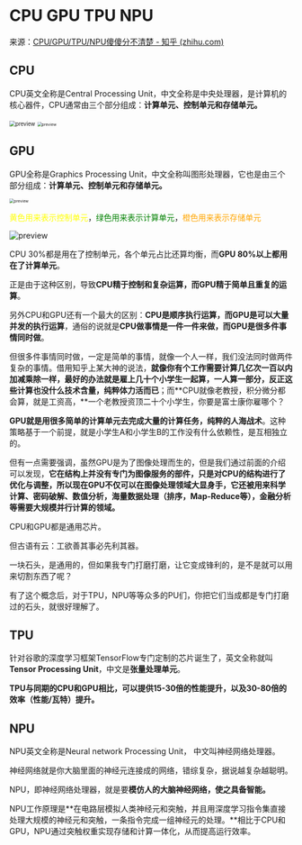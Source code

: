 # CPU GPU TPU NPU

来源：[CPU/GPU/TPU/NPU傻傻分不清楚 - 知乎 (zhihu.com)](https://zhuanlan.zhihu.com/p/101550272)

## CPU

CPU英文全称是Central Processing Unit，中文全称是中央处理器，是计算机的核心器件，CPU通常由三个部分组成：**计算单元、控制单元和存储单元。**

<img src="https://pic2.zhimg.com/v2-d65f155a80f7a1d6e6227d01c7f414a1_r.jpg" alt="preview" style="zoom: 67%;" />

<img src="https://i.loli.net/2021/08/25/MiC7gJOvsKFRN49.jpg" alt="preview" style="zoom:50%;" />

## GPU

GPU全称是Graphics Processing Unit，中文全称叫图形处理器，它也是由三个部分组成：**计算单元、控制单元和存储单元。**

<img src="https://i.loli.net/2021/08/25/db2DQwWXm7LveKg.jpg" alt="preview" style="zoom: 50%;" />

<font color="yellow">黄色用来表示控制单元</font>，<font color="green">绿色用来表示计算单元</font>，<font color="orange">橙色用来表示存储单元</font>

![preview](https://pic4.zhimg.com/v2-005d784787c6e72d75214c3cbe1ea303_r.jpg)

CPU 30%都是用在了控制单元，各个单元占比还算均衡，而**GPU 80%以上都用在了计算单元**。

正是由于这种区别，导致**CPU精于控制和复杂运算，而GPU精于简单且重复的运算**。

另外CPU和GPU还有一个最大的区别：**CPU是顺序执行运算，而GPU是可以大量并发的执行运算**，通俗的说就是**CPU做事情是一件一件来做，而GPU是很多件事情同时做**。

但很多件事情同时做，一定是简单的事情，就像一个人一样，我们没法同时做两件复杂的事情。借用知乎上某大神的说法，**就像你有个工作需要计算几亿次一百以内加减乘除一样，最好的办法就是雇上几十个小学生一起算，一人算一部分，反正这些计算也没什么技术含量，纯粹体力活而已**；而**CPU就像老教授，积分微分都会算，就是工资高，**一个老教授资顶二十个小学生，你要是富士康你雇哪个？

**GPU就是用很多简单的计算单元去完成大量的计算任务，纯粹的人海战术**。这种策略基于一个前提，就是小学生A和小学生B的工作没有什么依赖性，是互相独立的。

但有一点需要强调，虽然GPU是为了图像处理而生的，但是我们通过前面的介绍可以发现，**它在结构上并没有专门为图像服务的部件，只是对CPU的结构进行了优化与调整，所以现在GPU不仅可以在图像处理领域大显身手，它还被用来科学计算、密码破解、数值分析，海量数据处理（排序，Map-Reduce等），金融分析等需要大规模并行计算的领域。**

CPU和GPU都是通用芯片。

但古语有云：工欲善其事必先利其器。

一块石头，是通用的，但如果我专门打磨打磨，让它变成锋利的，是不是就可以用来切割东西了呢？

有了这个概念后，对于TPU，NPU等等众多的PU们，你把它们当成都是专门打磨过的石头，就很好理解了。

## TPU 

针对谷歌的深度学习框架TensorFlow专门定制的芯片诞生了，英文全称就叫**Tensor Processing Unit**，中文是**张量处理单元**。

**TPU与同期的CPU和GPU相比，可以提供15-30倍的性能提升，以及30-80倍的效率（性能/瓦特）提升。**

## **NPU**

NPU英文全称是Neural network Processing Unit， 中文叫神经网络处理器。

神经网络就是你大脑里面的神经元连接成的网络，错综复杂，据说越复杂越聪明。

NPU，即神经网络处理器，就是要**模仿人的大脑神经网络，使之具备智能。**

NPU工作原理是**在电路层模拟人类神经元和突触，并且用深度学习指令集直接处理大规模的神经元和突触，一条指令完成一组神经元的处理。**相比于CPU和GPU，NPU通过突触权重实现存储和计算一体化，从而提高运行效率。

